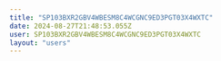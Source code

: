 ```yaml
---
title: "SP103BXR2GBV4WBESM8C4WCGNC9ED3PGT03X4WXTC"
date: 2024-08-27T21:48:53.055Z
user: SP103BXR2GBV4WBESM8C4WCGNC9ED3PGT03X4WXTC
layout: "users"
---
```

    